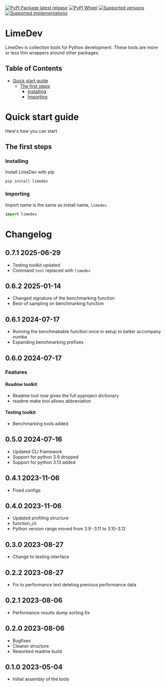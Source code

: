[![PyPI Package latest release](https://img.shields.io/pypi/v/limedev.svg)][1]
[![PyPI Wheel](https://img.shields.io/pypi/wheel/limedev.svg)][1]
[![Supported versions](https://img.shields.io/pypi/pyversions/limedev.svg)][1]
[![Supported implementations](https://img.shields.io/pypi/implementation/limedev.svg)][1]

# LimeDev <!-- omit in toc -->

LimeDev is collection tools for Python development. These tools are more or less thin wrappers around other packages.

## Table of Contents <!-- omit in toc -->

- [Quick start guide](#quick-start-guide)
    - [The first steps](#the-first-steps)
        - [Installing](#installing)
        - [Importing](#importing)

# Quick start guide

Here's how you can start

## The first steps

### Installing

Install LimeDev with pip

```
pip install limedev
```

### Importing

Import name is the same as install name, `limedev`.

```python
import limedev
```

# Changelog <!-- omit in toc -->

## 0.7.1 2025-06-29 <!-- omit in toc -->

- Testing toolkit updated
- Command `test` replaced with `limedev`

## 0.6.2 2025-01-14 <!-- omit in toc -->

- Changed signature of the benchmarking function
- Best-of sampling on benchmarking function

## 0.6.1 2024-07-17 <!-- omit in toc -->

- Running the benchmakable function once in setup to better accompany numba
- Expanding benchmarking prefixes

## 0.6.0 2024-07-17 <!-- omit in toc -->

### Features <!-- omit in toc -->

#### Readme toolkit <!-- omit in toc -->

- Readme tool now gives the full pyproject dictionary
- readme make tool allows abbreviation

#### Testing toolkit <!-- omit in toc -->

- Benchmarking tools added

## 0.5.0 2024-07-16 <!-- omit in toc -->

- Updated CLI framework
- Support for python 3.9 dropped
- Support for python 3.13 added

## 0.4.1 2023-11-06 <!-- omit in toc -->

- Fixed configs

## 0.4.0 2023-11-06 <!-- omit in toc -->

- Updated profiling structure
- function_cli
- Python version range moved from 3.9 -3.11 to 3.10-3.12

## 0.3.0 2023-08-27 <!-- omit in toc -->

- Change to testing interface

## 0.2.2 2023-08-27 <!-- omit in toc -->

- Fix to performance test deleting previous performance data

## 0.2.1 2023-08-06 <!-- omit in toc -->

- Performance results dump sorting fix

## 0.2.0 2023-08-06 <!-- omit in toc -->

- Bugfixes
- Cleaner structure
- Reworked readme build

## 0.1.0 2023-05-04 <!-- omit in toc -->

- Initial assembly of the tools

[1]: <https://pypi.org/project/limedev> "Project PyPI page"

